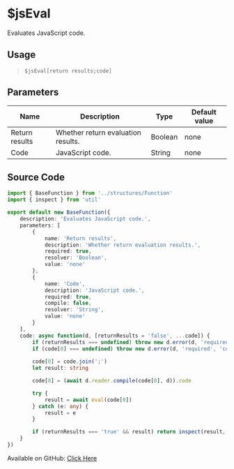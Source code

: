 # $jsEval
Evaluates JavaScript code.
## Usage
> `$jsEval[return results;code]`
## Parameters
|      Name      |            Description             |  Type   | Default value |
|----------------|------------------------------------|---------|---------------|
| Return results | Whether return evaluation results. | Boolean | none          |
| Code           | JavaScript code.                   | String  | none          |

## Source Code
```ts
import { BaseFunction } from '../structures/Function'
import { inspect } from 'util'

export default new BaseFunction({
    description: 'Evaluates JavaScript code.',
    parameters: [
        {
            name: 'Return results',
            description: 'Whether return evaluation results.',
            required: true,
            resolver: 'Boolean',
            value: 'none'
        },
        {
            name: 'Code',
            description: 'JavaScript code.',
            required: true,
            compile: false,
            resolver: 'String',
            value: 'none'
        }
    ],
    code: async function(d, [returnResults = 'false', ...code]) {
        if (returnResults === undefined) throw new d.error(d, 'required', 'name', d.function?.name!)
        if (code[0] === undefined) throw new d.error(d, 'required', 'code', d.function?.name!)
        
        code[0] = code.join(';')
        let result: string

        code[0] = (await d.reader.compile(code[0], d)).code

        try {
            result = await eval(code[0])
        } catch (e: any) {
            result = e
        }

        if (returnResults === 'true' && result) return inspect(result, { depth: 4 })
    }
})
```
Available on GitHub: [Click Here](https://github.com/Cyberghxst/bdjs/blob/v1/src/functions/jsEval.ts)